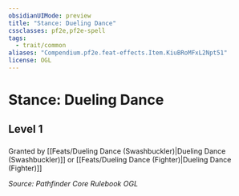 ```yaml
---
obsidianUIMode: preview
title: "Stance: Dueling Dance"
cssclasses: pf2e,pf2e-spell
tags:
  - trait/common
aliases: "Compendium.pf2e.feat-effects.Item.KiuBRoMFxL2Npt51"
license: OGL
---
```

# Stance: Dueling Dance
## Level 1
### 






Granted by [[Feats/Dueling Dance (Swashbuckler)|Dueling Dance (Swashbuckler)]] or [[Feats/Dueling Dance (Fighter)|Dueling Dance (Fighter)]]

*Source: Pathfinder Core Rulebook*
*OGL*